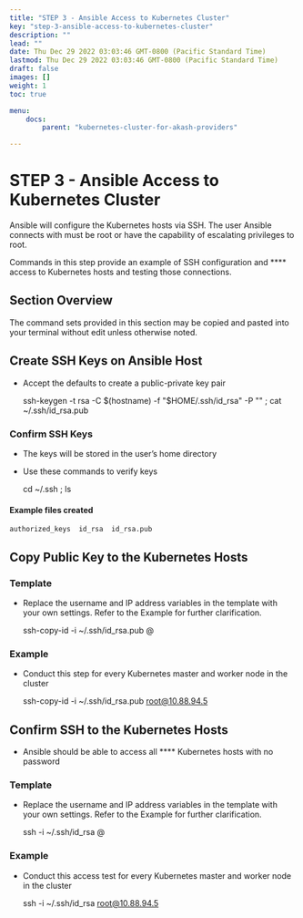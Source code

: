 ```yaml
---
title: "STEP 3 - Ansible Access to Kubernetes Cluster"
key: "step-3-ansible-access-to-kubernetes-cluster"
description: ""
lead: ""
date: Thu Dec 29 2022 03:03:46 GMT-0800 (Pacific Standard Time)
lastmod: Thu Dec 29 2022 03:03:46 GMT-0800 (Pacific Standard Time)
draft: false
images: []
weight: 1
toc: true

menu:
    docs:
        parent: "kubernetes-cluster-for-akash-providers"

---
```

STEP 3 - Ansible Access to Kubernetes Cluster
=============================================

Ansible will configure the Kubernetes hosts via SSH. The user Ansible connects with must be root or have the capability of escalating privileges to root.

Commands in this step provide an example of SSH configuration and \*\*\*\* access to Kubernetes hosts and testing those connections.

Section Overview
----------------

The command sets provided in this section may be copied and pasted into your terminal without edit unless otherwise noted.

**Create SSH Keys on Ansible Host**
-----------------------------------

*   Accept the defaults to create a public-private key pair

    ssh-keygen -t rsa -C $(hostname) -f "$HOME/.ssh/id_rsa" -P "" ; cat ~/.ssh/id_rsa.pub
    

### **Confirm SSH Keys**

*   The keys will be stored in the user’s home directory
*   Use these commands to verify keys

    cd ~/.ssh ; ls
    

#### **Example files created**

    authorized_keys  id_rsa  id_rsa.pub
    

**Copy Public Key to the Kubernetes Hosts**
-------------------------------------------

### **Template**

*   Replace the username and IP address variables in the template with your own settings. Refer to the Example for further clarification.

    ssh-copy-id -i ~/.ssh/id_rsa.pub <username>@<ip-address>
    

### **Example**

*   Conduct this step for every Kubernetes master and worker node in the cluster

    ssh-copy-id -i ~/.ssh/id_rsa.pub root@10.88.94.5
    

**Confirm SSH to the Kubernetes Hosts**
---------------------------------------

*   Ansible should be able to access all \*\*\*\* Kubernetes hosts with no password

### **Template**

*   Replace the username and IP address variables in the template with your own settings. Refer to the Example for further clarification.

    ssh -i ~/.ssh/id_rsa <username>@<ip-address>
    

### **Example**

*   Conduct this access test for every Kubernetes master and worker node in the cluster

    ssh -i ~/.ssh/id_rsa root@10.88.94.5